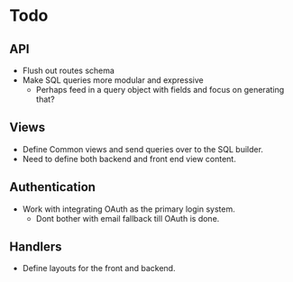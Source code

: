 # Todo

## API

- Flush out routes schema
- Make SQL queries more modular and expressive
  - Perhaps feed in a query object with fields and focus on generating that?

## Views

- Define Common views and send queries over to the SQL builder.
- Need to define both backend and front end view content.

## Authentication

- Work with integrating OAuth as the primary login system.
  - Dont bother with email fallback till OAuth is done.

## Handlers

- Define layouts for the front and backend.
